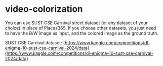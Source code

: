 # video-colorization

You can use SUST CSE Carnival street dataset (or any dataset of your choice) in place of Places365. If you choose other datasets, you just need to have the B/W image as input, and the colored image as the ground truth.

SUST CSE Carnival dataset: [https://www.kaggle.com/competitions/dl-enigma-10-sust-cse-carnival-2024/data](https://www.kaggle.com/competitions/dl-enigma-10-sust-cse-carnival-2024/data)
